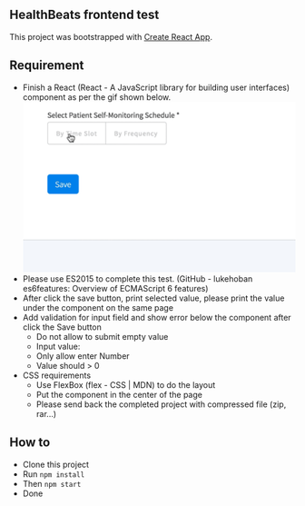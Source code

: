 ## HealthBeats frontend test

This project was bootstrapped with [Create React App](https://github.com/facebook/create-react-app).

## Requirement

- Finish a React (React - A JavaScript library for building user interfaces) component as per the gif shown below. ![Requirement](assets/example.gif)
- Please use ES2015 to complete this test. (GitHub - lukehoban es6features: Overview of ECMAScript 6 features)
- After click the save button, print selected value, please print the value under the component on the same page
- Add validation for input field and show error below the component after click the Save button
  - Do not allow to submit empty value
  - Input value:
  - Only allow enter Number
  - Value should > 0
- CSS requirements
  - Use FlexBox (flex - CSS | MDN) to do the layout
  - Put the component in the center of the page
  - Please send back the completed project with compressed file (zip, rar...)

## How to

   - Clone this project
   - Run `npm install`
   - Then `npm start`
   - Done